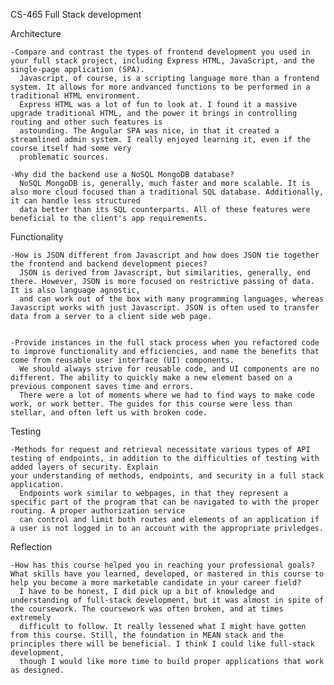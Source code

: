 CS-465 Full Stack development

Architecture

    -Compare and contrast the types of frontend development you used in your full stack project, including Express HTML, JavaScript, and the single-page application (SPA).
      Javascript, of course, is a scripting language more than a frontend system. It allows for more andvanced functions to be performed in a traditional HTML environment. 
      Express HTML was a lot of fun to look at. I found it a massive upgrade traditional HTML, and the power it brings in controlling routing and other such features is 
      astounding. The Angular SPA was nice, in that it created a streamlined admin system. I really enjoyed learning it, even if the course itself had some very 
      problematic sources.
      
    -Why did the backend use a NoSQL MongoDB database?
      NoSQL MongoDB is, generally, much faster and more scalable. It is also more cloud focused than a traditional SQL database. Additionally, it can handle less structured 
      data better than its SQL counterparts. All of these features were beneficial to the client's app requirements.

Functionality

    -How is JSON different from Javascript and how does JSON tie together the frontend and backend development pieces?
      JSON is derived from Javascript, but similarities, generally, end there. However, JSON is more focused on restrictive passing of data. It is also language agnostic, 
      and can work out of the box with many programming languages, whereas Javascript works with just Javascript. JSON is often used to transfer data from a server to a client side web page.
      
    
    -Provide instances in the full stack process when you refactored code to improve functionality and efficiencies, and name the benefits that come from reusable user interface (UI) components.
      We should always strive for reusable code, and UI components are no different. The ability to quickly make a new element based on a previous component saves time and errors. 
      There were a lot of moments where we had to find ways to make code work, or work better. The guides for this course were less than stellar, and often left us with broken code.
      
Testing

    -Methods for request and retrieval necessitate various types of API testing of endpoints, in addition to the difficulties of testing with added layers of security. Explain 
    your understanding of methods, endpoints, and security in a full stack application.
      Endpoints work similar to webpages, in that they represent a specific part of the program that can be navigated to with the proper routing. A proper authorization service 
      can control and limit both routes and elements of an application if a user is not logged in to an account with the appropriate privledges. 

Reflection

    -How has this course helped you in reaching your professional goals? What skills have you learned, developed, or mastered in this course to help you become a more marketable candidate in your career field?
      I have to be honest, I did pick up a bit of knowledge and understanding of full-stack development, but it was almost in spite of the coursework. The coursework was often broken, and at times extremely 
      difficult to follow. It really lessened what I might have gotten from this course. Still, the foundation in MEAN stack and the principles there will be beneficial. I think I could like full-stack development, 
      though I would like more time to build proper applications that work as designed. 
